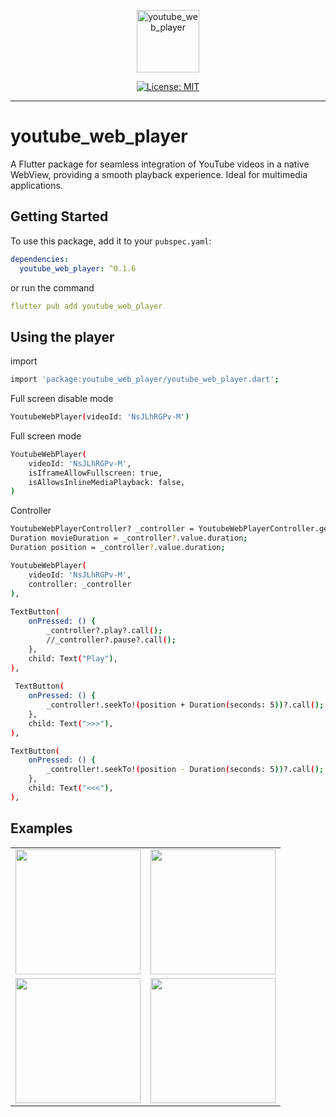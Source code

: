 <p align="center">
    <img src="https://i.ibb.co/rdQfwSg/icon-512.png" height="100" alt="youtube_web_player" />
</p>

<p align="center">
<a href="https://opensource.org/licenses/MIT"><img src="https://img.shields.io/badge/license-MIT-purple.svg" alt="License: MIT"></a>
</p>

---

# youtube_web_player

A Flutter package for seamless integration of YouTube videos in a native WebView, providing a smooth playback experience. Ideal for multimedia applications.

## Getting Started

To use this package, add it to your `pubspec.yaml`:

```yaml
dependencies:
  youtube_web_player: ^0.1.6
```

or run the command

```yaml
flutter pub add youtube_web_player
```

## Using the player

import

```bash
import 'package:youtube_web_player/youtube_web_player.dart';
```

Full screen disable mode

```bash
YoutubeWebPlayer(videoId: 'NsJLhRGPv-M')
```

Full screen mode

```bash
YoutubeWebPlayer(
    videoId: 'NsJLhRGPv-M',
    isIframeAllowFullscreen: true,
    isAllowsInlineMediaPlayback: false,
)
```

Controller

```bash
YoutubeWebPlayerController? _controller = YoutubeWebPlayerController.getController("NsJLhRGPv-M");
Duration movieDuration = _controller?.value.duration;
Duration position = _controller?.value.duration;

YoutubeWebPlayer(
    videoId: 'NsJLhRGPv-M',
    controller: _controller
),
  
TextButton(
    onPressed: () {
        _controller?.play?.call();
        //_controller?.pause?.call();
    },
    child: Text("Play"),
),
 
 TextButton(
    onPressed: () {
        _controller!.seekTo!(position + Duration(seconds: 5))?.call();
    },
    child: Text(">>>"),
), 

TextButton(
    onPressed: () {
        _controller!.seekTo!(position - Duration(seconds: 5))?.call();
    },
    child: Text("<<<"),
),
```

## Examples

<div style="text-align: center">
    <table>
        <tr>
            <td style="text-align: center">
                <img src="https://i.ibb.co/HNgM4D1/image-19-12-24-11-58-1.png" width="200"/>
            </td>            
            <td style="text-align: center">
                <img src="https://i.ibb.co/rHBFtnJ/image-19-12-24-11-58-2.png" width="200"/>
            </td>
        </tr>
        <tr>
            <td style="text-align: center">
                <img src="https://i.ibb.co/R4Qt9PN/image-19-12-24-11-58.png" width="200" />
            </td>
            <td style="text-align: center">
                <img src="https://i.ibb.co/jfGds0R/image-20-12-24-07-13.png" width="200" />
            </td>
        </tr>
    </table>
</div>